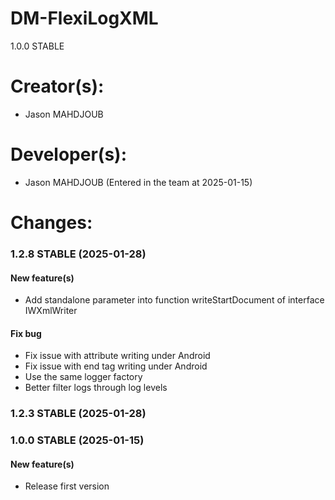 DM-FlexiLogXML
=====
1.0.0 STABLE 

# Creator(s):
* Jason MAHDJOUB

# Developer(s):
* Jason MAHDJOUB (Entered in the team at 2025-01-15)

# Changes:

### 1.2.8 STABLE (2025-01-28)
#### New feature(s)
* Add standalone parameter into function writeStartDocument of interface IWXmlWriter
#### Fix bug
* Fix issue with attribute writing under Android
* Fix issue with end tag writing under Android
* Use the same logger factory
* Better filter logs through log levels


### 1.2.3 STABLE (2025-01-28)

### 1.0.0 STABLE (2025-01-15)
#### New feature(s)
* Release first version
